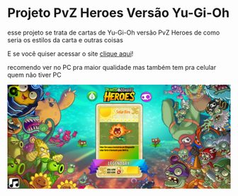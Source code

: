 # Projeto PvZ Heroes Versão Yu-Gi-Oh

esse projeto se trata de cartas de Yu-Gi-Oh versão PvZ Heroes de como seria os estilos da carta e outras coisas

E se você quiser acessar o site [clique aqui]()!

recomendo ver no PC pra maior qualidade mas também tem pra celular quem não tiver PC 

![image](./src/images/ImageTRAILER.png)